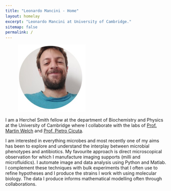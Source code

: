 ```yaml
---
title: "Leonardo Mancini - Home"
layout: homelay
excerpt: "Leonardo Mancini at University of Cambridge."
sitemap: false
permalink: /
---
```


<figure class="fourth">
  <img src="https://github.com/mlaenoc/leonardomancini/blob/3a7b91cc72c8d0e6e7492d324494160d245ea392/images/smallpic.jpg" style="width: 210px">
 </figure>
    
I am a Herchel Smith fellow at the department of Biochemistry and Physics at the University of Cambridge where I collaborate with the labs of [Prof. Martin Welch](https://www4.bioc.cam.ac.uk/welch/) and [Prof. Pietro Cicuta](https://people.bss.phy.cam.ac.uk/~pc245/). 

I am interested in everything microbes and most recently one of my aims has been to explore and understand the interplay between microbial phenotypes and antibiotics. My favourite approach is direct microscopical observation for which I manufacture imaging supports (milli and microfluidics). I automate image and data analysis using Python and Matlab. I complement these techniques with bulk experiments that I often use to refine hypotheses and I produce the strains I work with using molecular biology. The data I produce informs mathematical modelling often through collaborations.




